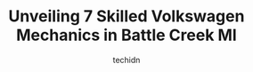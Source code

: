 ---
layout: ampstory
image: https://images.unsplash.com/photo-1625863929285-5e37a6b0df1c?ixlib=rb-4.0.3&ixid=MnwxMjA3fDB8MHxwaG90by1wYWdlfHx8fGVufDB8fHx8&auto=format&fit=crop&w=640&h=853&q=80
author: techidn
featured: false
description: Looking for reliable and skilled Volkswagen Mechanic in Battle Creek MI, USA? Your search ends here with the 7 best Volkswagen Mechanic in town. With their expertise and commitment to delive
title: Unveiling 7 Skilled Volkswagen Mechanics in Battle Creek MI
cover:
   title: Unveiling 7 Skilled Volkswagen Mechanics in Battle Creek MI
   subtitle: Rickpate
   background: https://images.unsplash.com/photo-1625863929285-5e37a6b0df1c?ixlib=rb-4.0.3&ixid=MnwxMjA3fDB8MHxwaG90by1wYWdlfHx8fGVufDB8fHx8&auto=format&fit=crop&w=640&h=853&q=80

pages: 
 - layout: thirds
   top: <h1>#1 Phil Walters Auto</h1>
   bottom: "<p>Recommended by a coworker - easy to schedule an appointment.  Staff were both friendly and knowledgeable.  Not only was my oil change completed quickly, but after I had a</p>"
   background: https://www.knot35.com/toplist/wp-content/uploads/2023/06/best-volkswagen-mechanic-1-in-battle-creek-mi-1685839763.jpeg
   backgroundblur: true
 - layout: thirds
   top: <h1>#2 Henkel Auto Group</h1>
   bottom: "<p>425 W Dickman Rd, Battle Creek, MI 49037, United States</p>"
   background: https://www.knot35.com/toplist/wp-content/uploads/2023/06/best-volkswagen-mechanic-2-in-battle-creek-mi-1685839764.jpeg
   cta:
      link: https://www.knot35.com/toplist/unveiling-7-skilled-volkswagen-mechanics-in-battle-creek-mi/
      text: Unveiling 7 Skilled Volkswagen Mechanics in Battle Creek MI
 - layout: thirds
   top: <h1>#3 One Stop Express Lube</h1>
   bottom: "<p>145 W Columbia Ave # 100, Battle Creek, MI 49015, United States</p>"
   background: https://www.knot35.com/toplist/wp-content/uploads/2023/06/best-volkswagen-mechanic-3-in-battle-creek-mi-1685839764.jpeg
   cta:
      link: https://www.knot35.com/toplist/unveiling-7-skilled-volkswagen-mechanics-in-battle-creek-mi/
      text: Unveiling 7 Skilled Volkswagen Mechanics in Battle Creek MI
 - layout: thirds
   top: <h1>#4 A-1 Auto Glass, Upholstery & Cap City Inc.</h1>
   bottom: "<p>180 S Kendall St, Battle Creek, MI 49037, United States</p>"
   background: https://images.unsplash.com/photo-1484589065579-248aad0d8b13?ixlib=rb-4.0.3&ixid=MnwxMjA3fDB8MHxwaG90by1wYWdlfHx8fGVufDB8fHx8&auto=format&fit=crop&w=640&h=853&q=80
   cta:
      link: https://www.knot35.com/toplist/unveiling-7-skilled-volkswagen-mechanics-in-battle-creek-mi/
      text: Unveiling 7 Skilled Volkswagen Mechanics in Battle Creek MI
 - layout: thirds
   top: <h1>#5 Bailey Park Auto Service</h1>
   bottom: "<p>1450 Capital Ave NE, Battle Creek, MI 49017, United States</p>"
   background: https://images.unsplash.com/photo-1608501821300-4f99e58bba77?ixlib=rb-4.0.3&ixid=MnwxMjA3fDB8MHxwaG90by1wYWdlfHx8fGVufDB8fHx8&auto=format&fit=crop&w=640&h=853&q=80
   cta:
      link: https://www.knot35.com/toplist/unveiling-7-skilled-volkswagen-mechanics-in-battle-creek-mi/
      text: Unveiling 7 Skilled Volkswagen Mechanics in Battle Creek MI
 - layout: thirds
   top: <h1>#6 Brad Grays Auto Body LLC</h1>
   bottom: "<p>3333 5th Ave, Battle Creek, MI 49037, United States</p>"
   background: https://plus.unsplash.com/premium_photo-1664640458616-3c74f8cb4589?ixlib=rb-4.0.3&ixid=MnwxMjA3fDB8MHxwaG90by1wYWdlfHx8fGVufDB8fHx8&auto=format&fit=crop&w=640&h=853&q=80
   cta:
      link: https://www.knot35.com/toplist/unveiling-7-skilled-volkswagen-mechanics-in-battle-creek-mi/
      text: Unveiling 7 Skilled Volkswagen Mechanics in Battle Creek MI
 - layout: thirds
   top: <h1>#7 Nicks Auto Repair LLC</h1>
   bottom: "<p>3056 Michigan Ave, Battle Creek, MI 49037, United States</p>"
   background: https://images.unsplash.com/photo-1597773150796-e5c14ebecbf5?ixlib=rb-4.0.3&ixid=MnwxMjA3fDB8MHxwaG90by1wYWdlfHx8fGVufDB8fHx8&auto=format&fit=crop&w=640&h=853&q=80
   cta:
      link: https://www.knot35.com/toplist/unveiling-7-skilled-volkswagen-mechanics-in-battle-creek-mi/
      text: Unveiling 7 Skilled Volkswagen Mechanics in Battle Creek MI
 - layout: thirds
   middle: Continue reading...
   background: https://images.unsplash.com/photo-1510906594845-bc082582c8cc?ixlib=rb-4.0.3&ixid=MnwxMjA3fDB8MHxwaG90by1wYWdlfHx8fGVufDB8fHx8&auto=format&fit=crop&w=640&h=853&q=80
   cta:
      link: https://www.knot35.com/toplist/unveiling-7-skilled-volkswagen-mechanics-in-battle-creek-mi/
      text: Unveiling 7 Skilled Volkswagen Mechanics in Battle Creek MI
      
---
